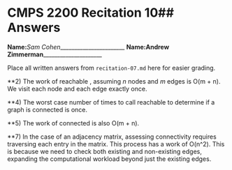 # CMPS 2200 Recitation 10## Answers

**Name:**_Sam Cohen________________________
**Name:**__Andrew Zimmerman_______________________


Place all written answers from `recitation-07.md` here for easier grading.



**2) The work of reachable , assuming $n$ nodes and $m$ edges is O(m + n). We visit each node and each edge exactly once.

**4) The worst case number of times to call reachable to determine if a graph is connected is once.

**5) The work of connected is also O(m + n).

**7) In the case of an adjacency matrix, assessing connectivity requires traversing each entry in the matrix. This process has a work of O(n^2). This is because we need to check both existing and non-existing edges, expanding the computational workload beyond just the existing edges.


